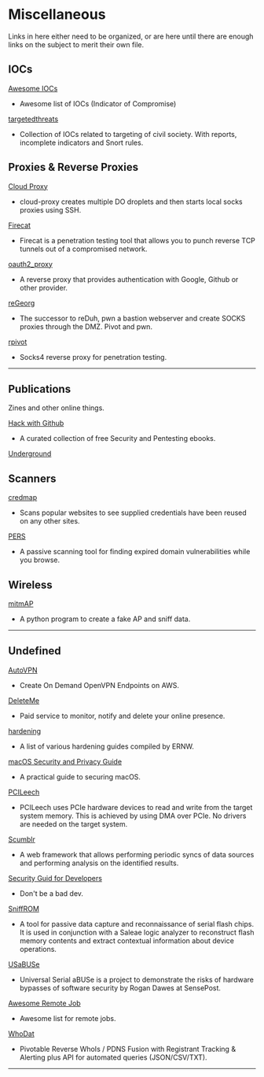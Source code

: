 # Miscellaneous

Links in here either need to be organized, or are here until there are enough links on the subject to merit their own file.

## IOCs

[Awesome IOCs](https://github.com/sroberts/awesome-iocs)

- Awesome list of IOCs (Indicator of Compromise)

[targetedthreats](https://github.com/botherder/targetedthreats)

- Collection of IOCs related to targeting of civil society. With reports, incomplete indicators and Snort rules.

## Proxies & Reverse Proxies

[Cloud Proxy](https://github.com/tomsteele/cloud-proxy)

- cloud-proxy creates multiple DO droplets and then starts local socks proxies using SSH.

[Firecat](https://github.com/BishopFox/firecat)

- Firecat is a penetration testing tool that allows you to punch reverse TCP tunnels out of a compromised network.

[oauth2_proxy](https://github.com/bitly/oauth2_proxy)

- A reverse proxy that provides authentication with Google, Github or other provider.

[reGeorg](https://github.com/sensepost/reGeorg)

- The successor to reDuh, pwn a bastion webserver and create SOCKS proxies through the DMZ. Pivot and pwn.

[rpivot](https://github.com/artkond/rpivot)

- Socks4 reverse proxy for penetration testing.

---

## Publications

Zines and other online things.

[Hack with Github](https://github.com/Hack-with-Github/Free-Security-eBooks)

- A curated collection of free Security and Pentesting ebooks.

[Underground](https://suelette.home.xs4all.nl/underground/)

## Scanners

[credmap](https://github.com/lightos/credmap)

- Scans popular websites to see supplied credentials have been reused on any other sites.

[PERS](https://github.com/mandatoryprogrammer/PERS)

- A passive scanning tool for finding expired domain vulnerabilities while you browse.

## Wireless

[mitmAP](https://github.com/xdavidhu/mitmAP)

- A python program to create a fake AP and sniff data.

---

## Undefined

[AutoVPN](https://github.com/ttlequals0/autovpn)

- Create On Demand OpenVPN Endpoints on AWS.

[DeleteMe](https://www.abine.com/deleteme/landing.php)

- Paid service to monitor, notify and delete your online presence.

[hardening](https://github.com/ernw/hardening)

- A list of various hardening guides compiled by ERNW.

[macOS Security and Privacy Guide](https://github.com/drduh/macOS-Security-and-Privacy-Guide)

- A practical guide to securing macOS.

[PCILeech](https://github.com/ufrisk/pcileech)

- PCILeech uses PCIe hardware devices to read and write from the target system memory. This is achieved by using DMA over PCIe. No drivers are needed on the target system.

[Scumblr](https://github.com/Netflix/Scumblr)

- A web framework that allows performing periodic syncs of data sources and performing analysis on the identified results.

[Security Guid for Developers](https://github.com/FallibleInc/security-guide-for-developers)

- Don't be a bad dev.

[SniffROM](https://github.com/alainiamburg/sniffROM)

- A tool for passive data capture and reconnaissance of serial flash chips. It is used in conjunction with a Saleae logic analyzer to reconstruct flash memory contents and extract contextual information about device operations.

[USaBUSe](https://github.com/sensepost/USaBUSe)

- Universal Serial aBUSe is a project to demonstrate the risks of hardware bypasses of software security by Rogan Dawes at SensePost.

[Awesome Remote Job](https://github.com/lukasz-madon/awesome-remote-job)

- Awesome list for remote jobs.

[WhoDat](https://github.com/MITRECND/WhoDat)

- Pivotable Reverse WhoIs / PDNS Fusion with Registrant Tracking & Alerting plus API for automated queries (JSON/CSV/TXT).

---

